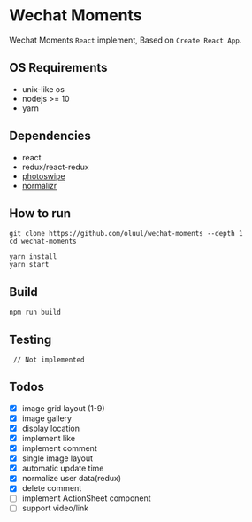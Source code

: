 # Wechat Moments

Wechat Moments `React` implement, Based on `Create React App`.

## OS Requirements
- unix-like os
- nodejs >= 10
- yarn

## Dependencies
- react
- redux/react-redux
- [photoswipe](https://github.com/dimsemenov/PhotoSwipe)
- [normalizr](https://github.com/paularmstrong/normalizr)

## How to run
```
git clone https://github.com/oluul/wechat-moments --depth 1
cd wechat-moments

yarn install
yarn start
```

## Build
```
npm run build
```

## Testing
```
 // Not implemented
```



## Todos
- [x] image grid layout (1-9)
- [x] image gallery
- [x] display location
- [x] implement like
- [x] implement comment
- [x] single image layout
- [x] automatic update time
- [x] normalize user data(redux)
- [x] delete comment
- [ ] implement ActionSheet component
- [ ] support video/link
